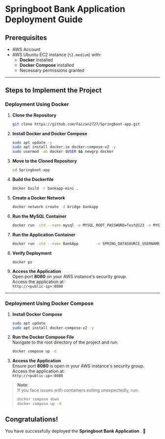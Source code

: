 
# Springboot Bank Application Deployment Guide

## Prerequisites

- AWS Account
- AWS Ubuntu EC2 instance (`t2.medium`) with:
  - **Docker** installed
  - **Docker Compose** installed
  - Necessary permissions granted

---

## Steps to Implement the Project

### Deployment Using Docker

1. **Clone the Repository**  
   ```bash
   git clone https://github.com/Faizan2727/Springboot-app.git
   ```

2. **Install Docker and Docker Compose**  
   ```bash
   sudo apt update -y
   sudo apt install docker.io docker-compose-v2 -y
   sudo usermod -aG docker $USER && newgrp docker
   ```

3. **Move to the Cloned Repository**  
   ```bash
   cd Springboot-app
   ```

4. **Build the Dockerfile**  
   ```bash
   docker build -t bankapp-mini .
   ```
   

5. **Create a Docker Network**  
   ```bash
   docker network create -d bridge bankapp
   ```

6. **Run the MySQL Container**  
   ```bash
   docker run -itd --name mysql -e MYSQL_ROOT_PASSWORD=Test@123 -e MYSQL_DATABASE=BankDB --network=bankapp mysql
   ```

7. **Run the Application Container**  
   ```bash
   docker run -itd --name BankApp        -e SPRING_DATASOURCE_USERNAME="root"        -e SPRING_DATASOURCE_URL="jdbc:mysql://mysql:3306/BankDB?useSSL=false&allowPublicKeyRetrieval=true&serverTimezone=UTC"        -e SPRING_DATASOURCE_PASSWORD="Test@123"        --network=bankapp -p 8080:8080       bankapp-mini
   ```

8. **Verify Deployment**  
   ```bash
   docker ps
   ```

9. **Access the Application**  
   Open port **8080** on your AWS instance's security group.  
   Access the application at:  
   `http://<public-ip>:8080`

---

### Deployment Using Docker Compose

1. **Install Docker Compose**  
   ```bash
   sudo apt update
   sudo apt install docker-compose-v2 -y
   ```

2. **Run the Docker Compose File**  
   Navigate to the root directory of the project and run:  
   ```bash
   docker compose up -d
   ```

3. **Access the Application**  
   Ensure port **8080** is open in your AWS instance's security group.  
   Access the application at:  
   `http://<public-ip>:8080`

> **Note**:  
> If you face issues with containers exiting unexpectedly, run:  
> ```bash
> docker compose down
> docker compose up -d
> ```

## Congratulations!  
You have successfully deployed the **Springboot Bank Application** . 🎉

